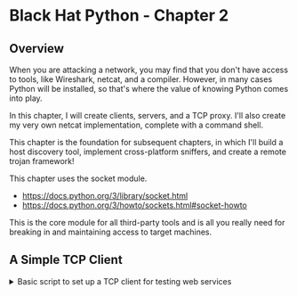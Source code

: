 # Black Hat Python - Chapter 2

## Overview
When you are attacking a network, you may find that you don't have access to tools, like Wireshark, netcat, and a compiler.  However, in many cases Python will be installed, so that's where the value of knowing Python comes into play.

In this chapter, I will create clients, servers, and a TCP proxy.  I'll also create my very own netcat implementation, complete with a command shell.

This chapter is the foundation for subsequent chapters, in which I'll build a host discovery tool, implement cross-platform sniffers, and create a remote trojan framework!

This chapter uses the socket module.
- https://docs.python.org/3/library/socket.html
- https://docs.python.org/3/howto/sockets.html#socket-howto

This is the core module for all third-party tools and is all you really need for breaking in and maintaining access to target machines.

## A Simple TCP Client
<details>
  <summary>Basic script to set up a TCP client for testing web services</summary>

The ability to quickly create a TCP client comes in handy, because many times you may not have access to tools or even the Internet.

The script [**tcp_client.py**](tcp_client.py) is an example of how to use the [socket](https://docs.python.org/3/library/socket.html) module to send and receive data from a host.

There are a couple of assumptions this script makes:
1. The connection will always succeed
2. The server expects us to send some data first (some servers expect to send data to you first)
3. The server will always return data to us in a timely fashion

Here is an example of what the script returns:


Here's the code snippet:

```
# This script creates a quick TCP client

import socket

target_host = 'www.google.com'
target_port = 80

# create socket object
client = socket.socket(socket.AF_INET, socket.SOCK_STREAM)

# connect the client
client.connect((target_host, target_port))

# send some data
client.send(b"GET / HTTP/1.1\r\nHost: google.com\r\n\r\n")

# receive some data
response = client.recv(4096)

print(response.decode())
client.close()
```

## Script Details 
1. When initializing a socket object, you must specify two required parameters for the constructor function, the socket family and the socket type. Both of these parameters are defined by constants, `AF_INET` and `SOCK_STREAM`. The constant `AF_INET` indicates the TCP client will use IPv4, and the constant `SOCK_STREAM` indicates the client will use a TCP connection.  
[![](img/socketclassdefinition.png)](https://docs.python.org/3/library/socket.html#functions)

2. When calling the `Connect()` method on a socket object, you specify a tuple in the form of `(address, port)`, as in `socket.connect((address, port))`.
[![](img/socketconnect.png)](https://docs.python.org/3/library/socket.html#socket-objects)
![](img/socketconnecttuple.png)

3. When sending data, you use the method `socket.send()`.
![](img/socketsend.png)
In this example, the script sends the following data: `client.send(b"GET / HTTP/1.1\r\nHost: google.com\r\n\r\n")`. Let's break this down:
    - Per the reference above, the parameter for `send()` must be specified as a bytes object type
    - The Python documentation for [Bytes Objects](https://docs.python.org/3/library/stdtypes.html#bytes-objects) indicates the syntax for byte literals is `b<string>`, where string can be enclosed in single or double quotes
    - The contents of the byte string are provided in accordance w/ [RFC 7230 - HTTP/1.1 Message Syntax and Routing](https://datatracker.ietf.org/doc/html/rfc7230) and [RFC 3986 - URL General Syntax](https://datatracker.ietf.org/doc/html/rfc3986). Note that to end lines in an HTTP request, you have to use the `\r` (carriage return) and the `\n` (newline) characters.

4. When receiving data, you use the method `socket.recv()`. The value supplied, 4096, is typical for the use case. The return value is a bytes object.  
![](img/socketrecv.png)

5. To view the data, you need to convert the bytes object using the `decode()` method, see [here](https://docs.python.org/3/library/stdtypes.html#bytes.decode).

6. The final step is to mark the socket as closed using the `close()` method. 
![](img/socketclose.png)

</details>
